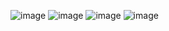 ![image](https://github.com/Thxssio/LearnComputerEnginner/assets/95764952/bd195f68-1861-4194-814b-9f090204c0ad)
![image](https://github.com/Thxssio/LearnComputerEnginner/assets/95764952/175d0afb-b235-4d71-abd7-f06997bc58a2)
![image](https://github.com/Thxssio/LearnComputerEnginner/assets/95764952/30199fa4-218d-4e63-8419-8fc3adb526dc)
![image](https://github.com/Thxssio/LearnComputerEnginner/assets/95764952/a2d0fc6c-b312-43d4-aee2-074be8db72c1)



